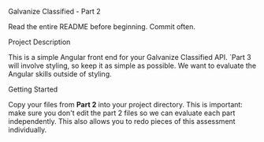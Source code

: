 Galvanize Classified - Part 2

Read the entire README before beginning. Commit often.

Project Description

This is a simple Angular front end for your Galvanize Classified API. `Part 3 will involve styling, so keep it as simple as possible. We want to evaluate the Angular skills outside of styling.

Getting Started


Copy your files from **Part 2** into your project directory.  This is important: make sure you don't edit the part 2 files so we can evaluate each part independently.  This also allows you to redo pieces of this assessment individually.
